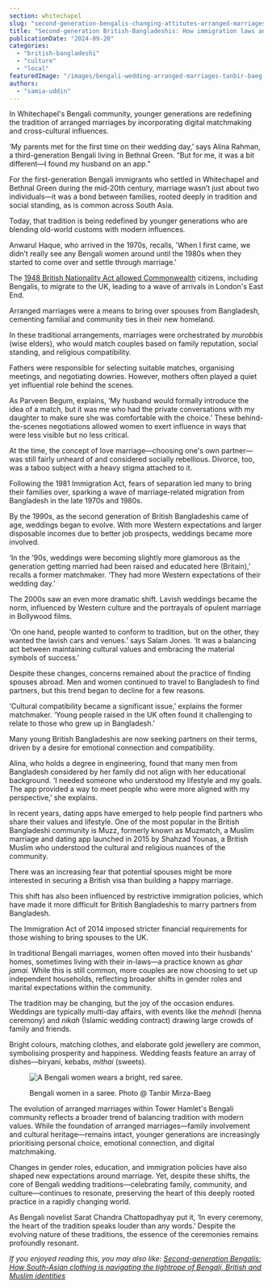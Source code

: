 ```yaml
---
section: whitechapel
slug: "second-generation-bengalis-changing-attitutes-arranged-marriages"
title: "Second-generation British-Bangladeshis: How immigration laws and social media apps are changing attitudes towards arranged marriages"
publicationDate: "2024-09-20"
categories: 
  - "british-bangladeshi"
  - "culture"
  - "local"
featuredImage: "/images/bengali-wedding-arranged-marriages-tanbir-baeg.jpg"
authors: 
  - "samia-uddin"
---
```


In Whitechapel's Bengali community, younger generations are redefining the tradition of arranged marriages by incorporating digital matchmaking and cross-cultural influences.

‘My parents met for the first time on their wedding day,’ says Alina Rahman, a third-generation Bengali living in Bethnal Green. “But for me, it was a bit different—I found my husband on an app.”

For the first-generation Bengali immigrants who settled in Whitechapel and Bethnal Green during the mid-20th century, marriage wasn’t just about two individuals—it was a bond between families, rooted deeply in tradition and social standing, as is common across South Asia. 

Today, that tradition is being redefined by younger generations who are blending old-world customs with modern influences.

Anwarul Haque, who arrived in the 1970s, recalls, 'When I first came, we didn’t really see any Bengali women around until the 1980s when they started to come over and settle through marriage.' 

The [1948 British Nationality Act allowed Commonwealth](https://www.gov.uk/government/publications/historical-background-information-on-nationality/historical-background-information-on-nationality-accessible#) citizens, including Bengalis, to migrate to the UK, leading to a wave of arrivals in London's East End. 

Arranged marriages were a means to bring over spouses from Bangladesh, cementing familial and community ties in their new homeland.

In these traditional arrangements, marriages were orchestrated by _murobbis_ (wise elders), who would match couples based on family reputation, social standing, and religious compatibility. 

Fathers were responsible for selecting suitable matches, organising meetings, and negotiating dowries. However, mothers often played a quiet yet influential role behind the scenes. 

As Parveen Begum, explains, ‘My husband would formally introduce the idea of a match, but it was me who had the private conversations with my daughter to make sure she was comfortable with the choice.’ These behind-the-scenes negotiations allowed women to exert influence in ways that were less visible but no less critical.

At the time, the concept of love marriage—choosing one's own partner—was still fairly unheard of and considered socially rebellious. Divorce, too, was a taboo subject with a heavy stigma attached to it.

Following the 1981 Immigration Act, fears of separation led many to bring their families over, sparking a wave of marriage-related migration from Bangladesh in the late 1970s and 1980s.

By the 1990s, as the second generation of British Bangladeshis came of age, weddings began to evolve. With more Western expectations and larger disposable incomes due to better job prospects, weddings became more involved.

‘In the ’90s, weddings were becoming slightly more glamorous as the generation getting married had been raised and educated here (Britain),’ recalls a former matchmaker. ‘They had more Western expectations of their wedding day.’

The 2000s saw an even more dramatic shift. Lavish weddings became the norm, influenced by Western culture and the portrayals of opulent marriage in Bollywood films.

‘On one hand, people wanted to conform to tradition, but on the other, they wanted the lavish cars and venues.’ says Salam Jones. ‘It was a balancing act between maintaining cultural values and embracing the material symbols of success.’

Despite these changes, concerns remained about the practice of finding spouses abroad. Men and women continued to travel to Bangladesh to find partners, but this trend began to decline for a few reasons.

‘Cultural compatibility became a significant issue,’ explains the former matchmaker. ‘Young people raised in the UK often found it challenging to relate to those who grew up in Bangladesh.’

Many young British Bangladeshis are now seeking partners on their terms, driven by a desire for emotional connection and compatibility.

Alina, who holds a degree in engineering, found that many men from Bangladesh considered by her family did not align with her educational background. ‘I needed someone who understood my lifestyle and my goals. The app provided a way to meet people who were more aligned with my perspective,’ she explains.

In recent years, dating apps have emerged to help people find partners who share their values and lifestyle. One of the most popular in the British Bangladeshi community is Muzz, formerly known as Muzmatch, a Muslim marriage and dating app launched in 2015 by Shahzad Younas, a British Muslim who understood the cultural and religious nuances of the community. 

There was an increasing fear that potential spouses might be more interested in securing a British visa than building a happy marriage.

This shift has also been influenced by restrictive immigration policies, which have made it more difficult for British Bangladeshis to marry partners from Bangladesh. 

The Immigration Act of 2014 imposed stricter financial requirements for those wishing to bring spouses to the UK. 

In traditional Bengali marriages, women often moved into their husbands' homes, sometimes living with their in-laws—a practice known as _ghar jamai._ While this is still common, more couples are now choosing to set up independent households, reflecting broader shifts in gender roles and marital expectations within the community.

The tradition may be changing, but the joy of the occasion endures. Weddings are typically multi-day affairs, with events like the _mehndi_ (henna ceremony) and _nikah_ (Islamic wedding contract) drawing large crowds of family and friends.

Bright colours, matching clothes, and elaborate gold jewellery are common, symbolising prosperity and happiness. Wedding feasts feature an array of dishes—biryani, kebabs, _mithai_ (sweets).

<figure>

![A Bengali women wears a bright, red saree.](/images/bengali-dress-tanbir-baeg-Large.jpeg)

<figcaption>

Bengali women in a saree. Photo @ Tanbir Mirza-Baeg

</figcaption>

</figure>

The evolution of arranged marriages within Tower Hamlet's Bengali community reflects a broader trend of balancing tradition with modern values. While the foundation of arranged marriages—family involvement and cultural heritage—remains intact, younger generations are increasingly prioritising personal choice, emotional connection, and digital matchmaking. 

Changes in gender roles, education, and immigration policies have also shaped new expectations around marriage. Yet, despite these shifts, the core of Bengali wedding traditions—celebrating family, community, and culture—continues to resonate, preserving the heart of this deeply rooted practice in a rapidly changing world.

As Bengali novelist Sarat Chandra Chattopadhyay put it, ‘In every ceremony, the heart of the tradition speaks louder than any words.’ Despite the evolving nature of these traditions, the essence of the ceremonies remains profoundly resonant.

_If you enjoyed reading this, you may also like: [Second-generation Bengalis: How South-Asian clothing is navigating the tightrope of Bengali, British and Muslim identities](https://whitechapellondon.co.uk/second-generation-bengali-clothing-balancing-british-muslim-cultural-identities/)_
